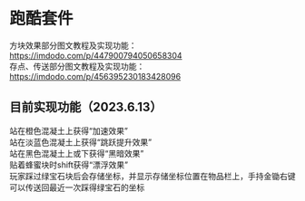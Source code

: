 # 跑酷套件
方块效果部分图文教程及实现功能：https://imdodo.com/p/447900794050658304  
存点、传送部分图文教程及实现功能：https://imdodo.com/p/456395230183428096
## 目前实现功能（2023.6.13）
站在橙色混凝土上获得“加速效果”  
站在淡蓝色混凝土上获得“跳跃提升效果”  
站在黑色混凝土上或下获得“黑暗效果”  
贴着蜂蜜块时shift获得“漂浮效果”  
玩家踩过绿宝石块后会存储坐标，并显示存储坐标位置在物品栏上，手持金锄右键可以传送回最近一次踩得绿宝石的坐标  
